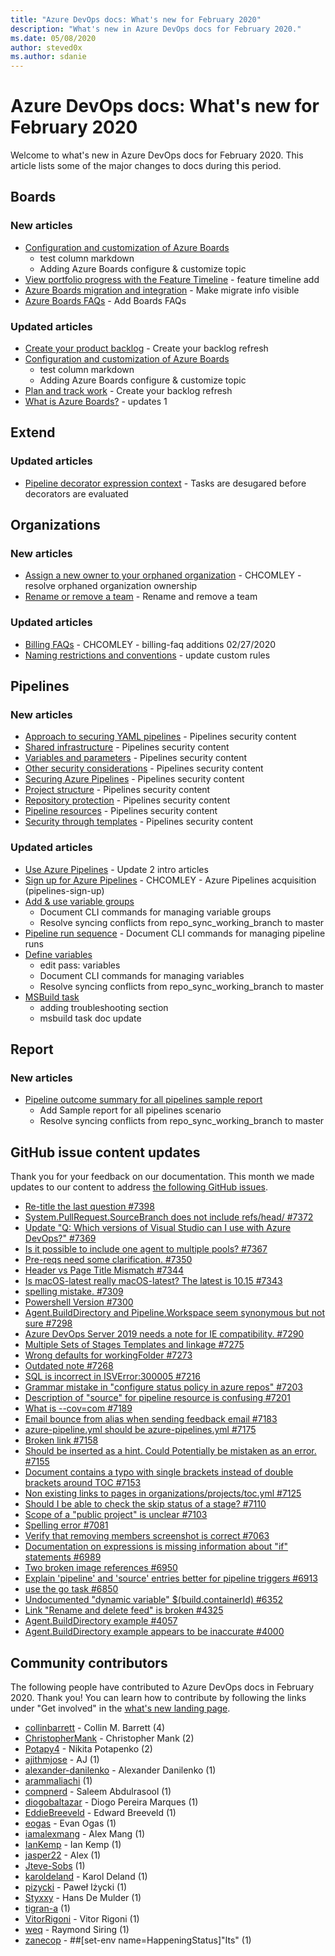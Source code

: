 ```yaml
---
title: "Azure DevOps docs: What's new for February 2020"
description: "What's new in Azure DevOps docs for February 2020."
ms.date: 05/08/2020
author: steved0x
ms.author: sdanie
---
```


# Azure DevOps docs: What's new for February 2020

Welcome to what's new in Azure DevOps docs for February 2020. This article lists some of the major changes to docs during this period.

## Boards

### New articles

- [Configuration and customization of Azure Boards](/azure/devops/boards/configure-customize)
  - test column markdown
  - Adding Azure Boards configure & customize topic
- [View portfolio progress with the Feature Timeline](/azure/devops/boards/extensions/feature-timeline) - feature timeline add
- [Azure Boards migration and integration](/azure/devops/boards/extensions/migrate-integrate) - Make migrate info visible
- [Azure Boards FAQs](/azure/devops/boards/faqs) - Add Boards FAQs

### Updated articles

- [Create your product backlog](/azure/devops/boards/backlogs/create-your-backlog) - Create your backlog refresh
- [Configuration and customization of Azure Boards](/azure/devops/boards/configure-customize)
  - test column markdown
  - Adding Azure Boards configure & customize topic
- [Plan and track work](/azure/devops/boards/get-started/plan-track-work) - Create your backlog refresh
- [What is Azure Boards?](/azure/devops/boards/get-started/what-is-azure-boards) - updates 1

## Extend

### Updated articles

- [Pipeline decorator expression context](/azure/devops/extend/develop/pipeline-decorator-context) - Tasks are desugared before decorators are evaluated

## Organizations

### New articles

- [Assign a new owner to your orphaned organization](/azure/devops/organizations/accounts/resolve-orphaned-organization) - CHCOMLEY - resolve orphaned organization ownership
- [Rename or remove a team](/azure/devops/organizations/settings/rename-remove-team) - Rename and remove a team

### Updated articles

- [Billing FAQs](/azure/devops/organizations/billing/billing-faq) - CHCOMLEY - billing-faq additions 02/27/2020
- [Naming restrictions and conventions](/azure/devops/organizations/settings/naming-restrictions) - update custom rules

## Pipelines

### New articles

- [Approach to securing YAML pipelines](/azure/devops/pipelines/security/approach) - Pipelines security content
- [Shared infrastructure](/azure/devops/pipelines/security/infrastructure) - Pipelines security content
- [Variables and parameters](/azure/devops/pipelines/security/inputs) - Pipelines security content
- [Other security considerations](/azure/devops/pipelines/security/misc) - Pipelines security content
- [Securing Azure Pipelines](/azure/devops/pipelines/security/overview) - Pipelines security content
- [Project structure](/azure/devops/pipelines/security/projects) - Pipelines security content
- [Repository protection](/azure/devops/pipelines/security/repos) - Pipelines security content
- [Pipeline resources](/azure/devops/pipelines/security/resources) - Pipelines security content
- [Security through templates](/azure/devops/pipelines/security/templates) - Pipelines security content

### Updated articles

- [Use Azure Pipelines](/azure/devops/pipelines/get-started/pipelines-get-started) - Update 2 intro articles
- [Sign up for Azure Pipelines](/azure/devops/pipelines/get-started/pipelines-sign-up) - CHCOMLEY - Azure Pipelines acquisition (pipelines-sign-up)
- [Add & use variable groups](/azure/devops/pipelines/library/variable-groups)
  - Document CLI commands for managing variable groups
  - Resolve syncing conflicts from repo_sync_working_branch to master
- [Pipeline run sequence](/azure/devops/pipelines/process/runs) - Document CLI commands for managing pipeline runs
- [Define variables](/azure/devops/pipelines/process/variables)
  - edit pass: variables
  - Document CLI commands for managing variables
  - Resolve syncing conflicts from repo_sync_working_branch to master
- [MSBuild task](/azure/devops/pipelines/tasks/build/msbuild)
  - adding troubleshooting section
  - msbuild task doc update

## Report

### New articles

- [Pipeline outcome summary for all pipelines sample report](/azure/devops/report/powerbi/sample-pipelines-allpipelines)
  - Add Sample report for all pipelines scenario
  - Resolve syncing conflicts from repo_sync_working_branch to master

## GitHub issue content updates

Thank you for your feedback on our documentation. This month we made updates to our content to address [the following GitHub issues](https://github.com/MicrosoftDocs/azure-devops-docs/issues?q=linked%3Apr+type%3Aissue+state%3Aclosed+closed%3A2020-02-01..2020-02-29).

- [Re-title the last question #7398](https://github.com/MicrosoftDocs/azure-devops-docs/issues/7398)
- [System.PullRequest.SourceBranch does not include refs/head/ #7372](https://github.com/MicrosoftDocs/azure-devops-docs/issues/7372)
- [Update "Q: Which versions of Visual Studio can I use with Azure DevOps?" #7369](https://github.com/MicrosoftDocs/azure-devops-docs/issues/7369)
- [Is it possible to include one agent to multiple pools? #7367](https://github.com/MicrosoftDocs/azure-devops-docs/issues/7367)
- [Pre-reqs need some clarification. #7350](https://github.com/MicrosoftDocs/azure-devops-docs/issues/7350)
- [Header vs Page Title Mismatch #7344](https://github.com/MicrosoftDocs/azure-devops-docs/issues/7344)
- [Is macOS-latest really macOS-latest? The latest is 10.15 #7343](https://github.com/MicrosoftDocs/azure-devops-docs/issues/7343)
- [spelling mistake. #7309](https://github.com/MicrosoftDocs/azure-devops-docs/issues/7309)
- [Powershell Version #7300](https://github.com/MicrosoftDocs/azure-devops-docs/issues/7300)
- [Agent.BuildDirectory and Pipeline.Workspace seem synonymous but not sure #7298](https://github.com/MicrosoftDocs/azure-devops-docs/issues/7298)
- [Azure DevOps Server 2019 needs a note for IE compatibility. #7290](https://github.com/MicrosoftDocs/azure-devops-docs/issues/7290)
- [Multiple Sets of Stages Templates and linkage #7275](https://github.com/MicrosoftDocs/azure-devops-docs/issues/7275)
- [Wrong defaults for workingFolder #7273](https://github.com/MicrosoftDocs/azure-devops-docs/issues/7273)
- [Outdated note #7268](https://github.com/MicrosoftDocs/azure-devops-docs/issues/7268)
- [SQL is incorrect in ISVError:300005  #7216](https://github.com/MicrosoftDocs/azure-devops-docs/issues/7216)
- [Grammar mistake in "configure status policy in azure repos" #7203](https://github.com/MicrosoftDocs/azure-devops-docs/issues/7203)
- [Description of "source" for pipeline resource is confusing #7201](https://github.com/MicrosoftDocs/azure-devops-docs/issues/7201)
- [What is --cov=com #7189](https://github.com/MicrosoftDocs/azure-devops-docs/issues/7189)
- [Email bounce from alias when sending feedback email #7183](https://github.com/MicrosoftDocs/azure-devops-docs/issues/7183)
- [azure-pipeline.yml should be azure-pipelines.yml #7175](https://github.com/MicrosoftDocs/azure-devops-docs/issues/7175)
- [Broken link #7158](https://github.com/MicrosoftDocs/azure-devops-docs/issues/7158)
- [Should be inserted as a hint. Could Potentially be mistaken as an error. #7155](https://github.com/MicrosoftDocs/azure-devops-docs/issues/7155)
- [Document contains a typo with single brackets instead of double brackets around TOC #7153](https://github.com/MicrosoftDocs/azure-devops-docs/issues/7153)
- [Non existing links to pages in organizations/projects/toc.yml #7125](https://github.com/MicrosoftDocs/azure-devops-docs/issues/7125)
- [Should I be able to check the skip status of a stage? #7110](https://github.com/MicrosoftDocs/azure-devops-docs/issues/7110)
- [Scope of a "public project" is unclear #7103](https://github.com/MicrosoftDocs/azure-devops-docs/issues/7103)
- [Spelling error #7081](https://github.com/MicrosoftDocs/azure-devops-docs/issues/7081)
- [Verify that removing members screenshot is correct #7063](https://github.com/MicrosoftDocs/azure-devops-docs/issues/7063)
- [Documentation on expressions is missing information about "if" statements #6989](https://github.com/MicrosoftDocs/azure-devops-docs/issues/6989)
- [Two broken image references #6950](https://github.com/MicrosoftDocs/azure-devops-docs/issues/6950)
- [Explain 'pipeline' and 'source' entries better for pipeline triggers #6913](https://github.com/MicrosoftDocs/azure-devops-docs/issues/6913)
- [use the go task #6850](https://github.com/MicrosoftDocs/azure-devops-docs/issues/6850)
- [Undocumented "dynamic variable" $(build.containerId) #6352](https://github.com/MicrosoftDocs/azure-devops-docs/issues/6352)
- [Link "Rename and delete feed" is broken #4325](https://github.com/MicrosoftDocs/azure-devops-docs/issues/4325)
- [Agent.BuildDirectory example #4057](https://github.com/MicrosoftDocs/azure-devops-docs/issues/4057)
- [Agent.BuildDirectory example appears to be inaccurate #4000](https://github.com/MicrosoftDocs/azure-devops-docs/issues/4000)

## Community contributors

The following people have contributed to Azure DevOps docs in February 2020. Thank you! You can learn how to contribute by following the links under "Get involved" in the [what's new landing page](index.yml).

- [collinbarrett](https://github.com/collinbarrett) - Collin M. Barrett (4)
- [ChristopherMank](https://github.com/ChristopherMank) - Christopher Mank (2)
- [Potapy4](https://github.com/Potapy4) - Nikita Potapenko (2)
- [ajithmjose](https://github.com/ajithmjose) - AJ (1)
- [alexander-danilenko](https://github.com/alexander-danilenko) - Alexander Danilenko (1)
- [arammaliachi](https://github.com/arammaliachi) (1)
- [compnerd](https://github.com/compnerd) - Saleem Abdulrasool (1)
- [diogobaltazar](https://github.com/diogobaltazar) - Diogo Pereira Marques (1)
- [EddieBreeveld](https://github.com/EddieBreeveld) - Edward Breeveld (1)
- [eogas](https://github.com/eogas) - Evan Ogas (1)
- [iamalexmang](https://github.com/iamalexmang) - Alex Mang (1)
- [IanKemp](https://github.com/IanKemp) - Ian Kemp (1)
- [jasper22](https://github.com/jasper22) - Alex (1)
- [Jteve-Sobs](https://github.com/Jteve-Sobs) (1)
- [karoldeland](https://github.com/karoldeland) - Karol Deland (1)
- [pizycki](https://github.com/pizycki) - Paweł Iżycki (1)
- [Styxxy](https://github.com/Styxxy) - Hans De Mulder (1)
- [tigran-a](https://github.com/tigran-a) (1)
- [VitorRigoni](https://github.com/VitorRigoni) - Vitor Rigoni (1)
- [weq](https://github.com/weq) - Raymond Siring (1)
- [zanecop](https://github.com/zanecop) - ##[set-env name=HappeningStatus]"Its" (1)
